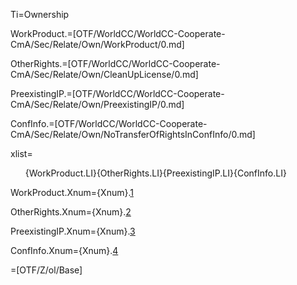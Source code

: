 Ti=Ownership

WorkProduct.=[OTF/WorldCC/WorldCC-Cooperate-CmA/Sec/Relate/Own/WorkProduct/0.md]

OtherRights.=[OTF/WorldCC/WorldCC-Cooperate-CmA/Sec/Relate/Own/CleanUpLicense/0.md]

PreexistingIP.=[OTF/WorldCC/WorldCC-Cooperate-CmA/Sec/Relate/Own/PreexistingIP/0.md]

ConfInfo.=[OTF/WorldCC/WorldCC-Cooperate-CmA/Sec/Relate/Own/NoTransferOfRightsInConfInfo/0.md]

xlist=<ol>{WorkProduct.LI}{OtherRights.LI}{PreexistingIP.LI}{ConfInfo.LI}</ol>

WorkProduct.Xnum={Xnum}.<a href="#Own.WorkProduct.Sec" class="xref">1</a>

OtherRights.Xnum={Xnum}.<a href="#Own.OtherRights.Sec" class="xref">2</a>

PreexistingIP.Xnum={Xnum}.<a href="#Own.PreexistingIP.Sec" class="xref">3</a>

ConfInfo.Xnum={Xnum}.<a href="#Own.ConfInfo.Sec" class="xref">4</a>

=[OTF/Z/ol/Base]
